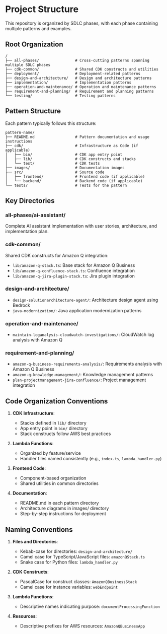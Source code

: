 # Project Structure

This repository is organized by SDLC phases, with each phase containing multiple patterns and examples.

## Root Organization

```
/
├── all-phases/                # Cross-cutting patterns spanning multiple SDLC phases
├── cdk-common/                # Shared CDK constructs and utilities
├── deployment/                # Deployment-related patterns
├── design-and-architecture/   # Design and architecture patterns
├── implementation/            # Implementation patterns
├── operation-and-maintenance/ # Operation and maintenance patterns
├── requirement-and-planning/  # Requirement and planning patterns
└── testing/                   # Testing patterns
```

## Pattern Structure

Each pattern typically follows this structure:

```
pattern-name/
├── README.md                  # Pattern documentation and usage instructions
├── cdk/                       # Infrastructure as Code (if applicable)
│   ├── bin/                   # CDK app entry point
│   ├── lib/                   # CDK constructs and stacks
│   └── test/                  # CDK tests
├── images/                    # Documentation images
├── src/                       # Source code
│   ├── frontend/              # Frontend code (if applicable)
│   └── backend/               # Backend code (if applicable)
└── tests/                     # Tests for the pattern
```

## Key Directories

### all-phases/ai-assistant/
Complete AI assistant implementation with user stories, architecture, and implementation plan.

### cdk-common/
Shared CDK constructs for Amazon Q integration:
- `lib/amazon-q-stack.ts`: Base stack for Amazon Q Business
- `lib/amazon-q-confluence-stack.ts`: Confluence integration
- `lib/amazon-q-jira-plugin-stack.ts`: Jira plugin integration

### design-and-architecture/
- `design-solutionarchitecture-agent/`: Architecture design agent using Bedrock
- `java-modernization/`: Java application modernization patterns

### operation-and-maintenance/
- `maintain-loganalysis-cloudwatch-investigations/`: CloudWatch log analysis with Amazon Q

### requirement-and-planning/
- `amazon-q-business-requirements-analysis/`: Requirements analysis with Amazon Q Business
- `amazon-q-knowledge-management/`: Knowledge management patterns
- `plan-projectmanagement-jira-confluence/`: Project management integration

## Code Organization Conventions

1. **CDK Infrastructure**:
   - Stacks defined in `lib/` directory
   - App entry point in `bin/` directory
   - Stack constructs follow AWS best practices

2. **Lambda Functions**:
   - Organized by feature/service
   - Handler files named consistently (e.g., `index.ts`, `lambda_handler.py`)

3. **Frontend Code**:
   - Component-based organization
   - Shared utilities in common directories

4. **Documentation**:
   - README.md in each pattern directory
   - Architecture diagrams in images/ directory
   - Step-by-step instructions for deployment

## Naming Conventions

1. **Files and Directories**:
   - Kebab-case for directories: `design-and-architecture/`
   - Camel case for TypeScript/JavaScript files: `amazonQStack.ts`
   - Snake case for Python files: `lambda_handler.py`

2. **CDK Constructs**:
   - PascalCase for construct classes: `AmazonQBusinessStack`
   - Camel case for instance variables: `webEndpoint`

3. **Lambda Functions**:
   - Descriptive names indicating purpose: `documentProcessingFunction`

4. **Resources**:
   - Descriptive prefixes for AWS resources: `AmazonQBusinessApp`